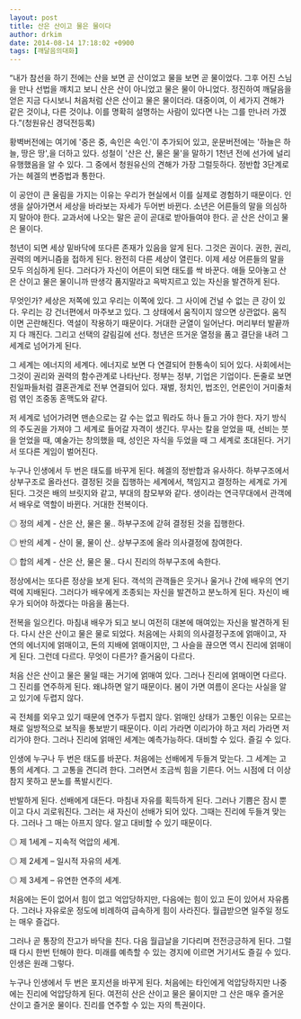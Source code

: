 ```yaml
---
layout: post
title: 산은 산이고 물은 물이다
author: drkim
date: 2014-08-14 17:18:02 +0900
tags: [깨달음의대화]
---
```

“내가 참선을 하기 전에는 산을 보면 곧 산이었고 물을 보면 곧 물이었다. 그후 어진 스님을 만나 선법을 깨치고 보니 산은 산이 아니었고 물은 물이 아니었다. 정진하여 깨달음을 얻은 지금 다시보니 처음처럼 산은 산이고 물은 물이더라. 대중이여, 이 세가지 견해가 같은 것이냐, 다른 것이냐. 이를 명확히 설명하는 사람이 있다면 나는 그를 만나러 가겠다.”(청원유신 경덕전등록) 

  


황벽버전에는 여기에 '중은 중, 속인은 속인.'이 추가되어 있고, 운문버전에는 '하늘은 하늘, 땅은 땅',을 더하고 있다. 성철이 '산은 산, 물은 물'을 말하기 1천년 전에 선가에 널리 유행했음을 알 수 있다. 그 중에서 청원유신의 견해가 가장 그럴듯하다. 정반합 3단계로 가는 헤겔의 변증법과 통한다.

  


이 공안이 큰 울림을 가지는 이유는 우리가 현실에서 이를 실제로 경험하기 때문이다. 인생을 살아가면서 세상을 바라보는 자세가 두어번 바뀐다. 소년은 어른들의 말을 의심하지 말아야 한다. 교과서에 나오는 말은 곧이 곧대로 받아들여야 한다. 곧 산은 산이고 물은 물이다. 

  


청년이 되면 세상 밑바닥에 또다른 존재가 있음을 알게 된다. 그것은 권이다. 권한, 권리, 권력의 메커니즘을 접하게 된다. 완전히 다른 세상이 열린다. 이제 세상 어른들의 말을 모두 의심하게 된다. 그러다가 자신이 어른이 되면 태도를 싹 바꾼다. 애들 모아놓고 산은 산이고 물은 물이니까 딴생각 품지말라고 윽박지르고 있는 자신을 발견하게 된다.

  


무엇인가? 세상은 저쪽에 있고 우리는 이쪽에 있다. 그 사이에 건널 수 없는 큰 강이 있다. 우리는 강 건너편에서 마주보고 있다. 그 상태에서 움직이지 않으면 상관없다. 움직이면 곤란해진다. 역설이 작용하기 때문이다. 거대한 균열이 일어난다. 머리부터 발끝까지 다 깨진다. 그리고 선택의 갈림길에 선다. 청년은 뜨거운 열정을 품고 결단을 내려 그 세계로 넘어가게 된다. 

  


그 세계는 에너지의 세계다. 에너지로 보면 다 연결되어 한통속이 되어 있다. 사회에서는 그것이 권리와 권력의 함수관계로 나타난다. 정부는 정부, 기업은 기업이다. 돈줄로 보면 친일파들처럼 결혼관계로 전부 연결되어 있다. 재벌, 정치인, 법조인, 언론인이 거미줄처럼 엮인 조중동 혼맥도와 같다. 

  


저 세계로 넘어가려면 맨손으로는 갈 수는 없고 뭐라도 하나 들고 가야 한다. 자기 방식의 주도권을 가져야 그 세계로 들어갈 자격이 생긴다. 무사는 칼을 얻었을 때, 선비는 붓을 얻었을 때, 예술가는 창의했을 때, 성인은 자식을 두었을 때 그 세계로 초대된다. 거기서 또다른 게임이 벌어진다.

  


누구나 인생에서 두 번은 태도를 바꾸게 된다. 헤겔의 정반합과 유사하다. 하부구조에서 상부구조로 올라선다. 결정된 것을 집행하는 세계에서, 책임지고 결정하는 세계로 가게 된다. 그것은 배의 브릿지와 같고, 부대의 참모부와 같다. 생이라는 연극무대에서 관객에서 배우로 역할이 바뀐다. 거대한 전복이다. 

  


◎ 정의 세계 - 산은 산, 물은 물.. 하부구조에 갇혀 결정된 것을 집행한다.    
      
◎ 반의 세계 - 산이 물, 물이 산.. 상부구조에 올라 의사결정에 참여한다.   
      
◎ 합의 세계 - 산은 산, 물은 물.. 다시 진리의 하부구조에 속한다. 

  


정상에서는 또다른 정상을 보게 된다. 객석의 관객들은 웃거나 울거나 간에 배우의 연기력에 지배된다. 그러다가 배우에게 조종되는 자신을 발견하고 분노하게 된다. 자신이 배우가 되어야 하겠다는 마음을 품는다. 

  


전복을 일으킨다. 마침내 배우가 되고 보니 여전히 대본에 매여있는 자신을 발견하게 된다. 다시 산은 산이고 물은 물로 되었다. 처음에는 사회의 의사결정구조에 얽매이고, 자연의 에너지에 얽매이고, 돈의 지배에 얽매이지만, 그 사슬을 끊으면 역시 진리에 얽매이게 된다. 그런데 다르다. 무엇이 다른가? 즐거움이 다르다.

  


처음 산은 산이고 물은 물일 때는 거기에 얽매여 있다. 그러나 진리에 얽매이면 다르다. 그 진리를 연주하게 된다. 왜냐하면 알기 때문이다. 봄이 가면 여름이 온다는 사실을 알고 있기에 두렵지 않다. 

  


곡 전체를 외우고 있기 때문에 연주가 두렵지 않다. 얽매인 상태가 고통인 이유는 모르는 채로 일방적으로 보직을 통보받기 때문이다. 이리 가라면 이리가야 하고 저리 가라면 저리가야 한다. 그러나 진리에 얽매인 세계는 예측가능하다. 대비할 수 있다. 즐길 수 있다. 

  


인생에 누구나 두 번은 태도를 바꾼다. 처음에는 선배에게 두들겨 맞는다. 그 세계는 고통의 세계다. 그 고통을 견디려 한다. 그러면서 조금씩 힘을 기른다. 어느 시점에 더 이상 참지 못하고 분노를 폭발시킨다. 

  


반발하게 된다. 선배에게 대든다. 마침내 자유를 획득하게 된다. 그러나 기쁨은 잠시 뿐이고 다시 괴로워진다. 그러는 새 자신이 선배가 되어 있다. 그때는 진리에 두들겨 맞는다. 그러나 그 매는 아프지 않다. 알고 대비할 수 있기 때문이다.

  


◎ 제 1세계 – 지속적 억압의 세계.   
      
◎ 제 2세계 – 일시적 자유의 세계.   
      
◎ 제 3세계 – 유연한 연주의 세계. 

  


처음에는 돈이 없어서 힘이 없고 억압당하지만, 다음에는 힘이 있고 돈이 있어서 자유롭다. 그러나 자유로운 정도에 비례하여 급속하게 힘이 사라진다. 월급받으면 일주일 정도는 매우 즐겁다. 

  


그러나 곧 통장의 잔고가 바닥을 친다. 다음 월급날을 기다리며 전전긍긍하게 된다. 그럴 때 다시 한번 턴해야 한다. 미래를 예측할 수 있는 경지에 이르면 거기서도 즐길 수 있다. 인생은 원래 그렇다. 

  


누구나 인생에서 두 번은 포지션을 바꾸게 된다. 처음에는 타인에게 억압당하지만 나중에는 진리에 억압당하게 된다. 여전히 산은 산이고 물은 물이지만 그 산은 매우 즐거운 산이고 즐거운 물이다. 진리를 연주할 수 있는 자의 특권이다.
